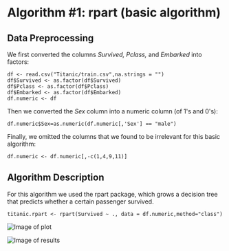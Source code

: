 # Algorithm \#1: rpart (basic algorithm)

## Data Preprocessing 
We first converted the columns _Survived, Pclass,_ and _Embarked_ into factors:

```{r}
df <- read.csv("Titanic/train.csv",na.strings = "")
df$Survived <- as.factor(df$Survived)
df$Pclass <- as.factor(df$Pclass)
df$Embarked <- as.factor(df$Embarked)
df.numeric <- df
```
Then we converted the _Sex_ column into a numeric column (of 1's and 0's):
```{r}
df.numeric$Sex=as.numeric(df.numeric[,'Sex'] == "male")
```
Finally, we omitted the columns that we found to be irrelevant for this basic algorithm:
```{r}
df.numeric <- df.numeric[,-c(1,4,9,11)]
```

## Algorithm Description
For this algorithm we used the rpart package, which grows a decision tree that predicts whether a certain passenger survived.
```{r}
titanic.rpart <- rpart(Survived ~ ., data = df.numeric,method="class")
```
![Image of plot](https://github.com/sionovd/Titanic-Assignment/blob/master/images/Rplot.png)


![Image of results](https://github.com/sionovd/Titanic-Assignment/blob/master/images/rpart.PNG)
